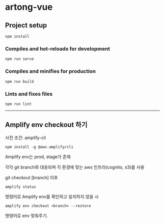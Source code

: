 # artong-vue

## Project setup
```
npm install
```

### Compiles and hot-reloads for development
```
npm run serve
```

### Compiles and minifies for production
```
npm run build
```

### Lints and fixes files
```
npm run lint
```
***
## Amplify env checkout 하기

사전 조건: amplify-cli
```
npm install -g @aws-amplify/cli
```

Amplify env는 prod, stage가 존재

각각 git branch와 대응되며 각 환경에 맞는 aws 인프라(cognito, s3)를 사용

git checkout [branch] 이후
```
amplify status
```
명령어로 Amplify env를 확인하고 일치하지 않을 시
```
amplify env checkout <branch> --restore
```
명령어로 env 맞춰주기.